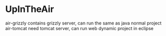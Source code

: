 UpInTheAir
==========


air-grizzly contains grizzly server, can run the same as java normal project
air-tomcat need tomcat server, can run web dynamic project in eclipse